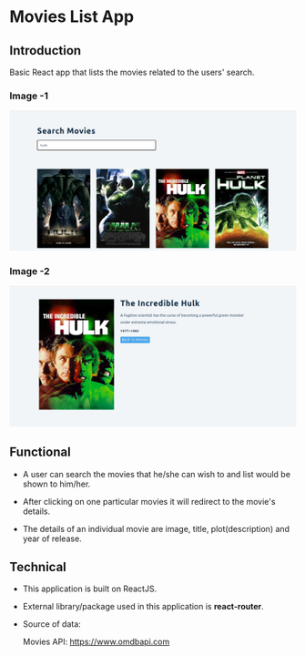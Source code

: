 #   Movies List App

##  Introduction

Basic React app that lists the movies related to the users' search.

### Image -1 

![Movies List App-1](https://github.com/sudarshan-sh/MoviesListApp/blob/main/images/movies-1.png)

### Image -2

![Movies List App-2](https://github.com/sudarshan-sh/MoviesListApp/blob/main/images/movies-2.png)

##  Functional

*   A user can search the movies that he/she can wish to and list would be shown to him/her.

*   After clicking on one particular movies it will redirect to the movie's details.

*   The details of an individual movie are image, title, plot(description) and year of release.

##  Technical

*   This application is built on ReactJS.

*   External library/package used in this application is **react-router**.

*   Source of data:

    Movies API: https://www.omdbapi.com